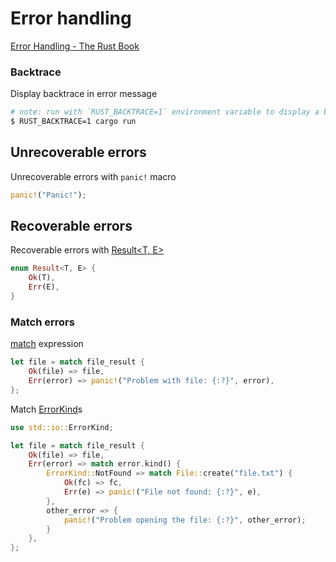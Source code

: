# Error handling

[Error Handling - The Rust Book](https://doc.rust-lang.org/book/ch09-00-error-handling.html)<br>

### Backtrace

Display backtrace in error message

```sh
# note: run with `RUST_BACKTRACE=1` environment variable to display a backtrace
$ RUST_BACKTRACE=1 cargo run
```

## Unrecoverable errors

Unrecoverable errors with `panic!` macro

```rs
panic!("Panic!");
```

## Recoverable errors

Recoverable errors with [Result<T, E>](https://doc.rust-lang.org/std/result/)

```rs
enum Result<T, E> {
    Ok(T),
    Err(E),
}
```

### Match errors

[match](https://doc.rust-lang.org/std/keyword.match.html) expression

```rs
let file = match file_result {
    Ok(file) => file,
    Err(error) => panic!("Problem with file: {:?}", error),
};
```

Match [ErrorKind](https://doc.rust-lang.org/std/io/enum.ErrorKind.html)s

```rs
use std::io::ErrorKind;

let file = match file_result {
    Ok(file) => file,
    Err(error) => match error.kind() {
        ErrorKind::NotFound => match File::create("file.txt") {
            Ok(fc) => fc,
            Err(e) => panic!("File not found: {:?}", e),
        },
        other_error => {
            panic!("Problem opening the file: {:?}", other_error);
        }
    },
};
```
